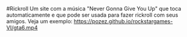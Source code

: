 #Rickroll
Um site com a música "Never Gonna Give You Up" que toca automaticamente e que pode ser usada para fazer rickroll com seus amigos.
Veja um exemplo: https://pozez.github.io/rockstargames-VI/gta6.mp4
